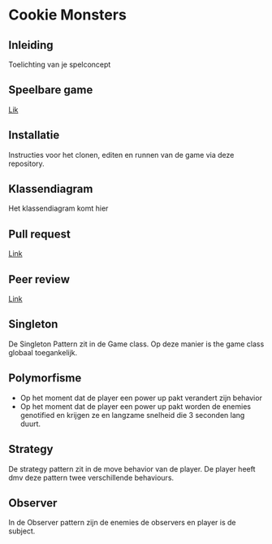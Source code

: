 # Cookie Monsters

## Inleiding

Toelichting van je spelconcept

## Speelbare game

[Lik](https://rebp.github.io/CMTPRG01-8/)

## Installatie

Instructies voor het clonen, editen en runnen van de game via deze repository.

## Klassendiagram

Het klassendiagram komt hier

## Pull request

[Link](https://github.com/Hsnzync/monster-shooter/pull/1)

## Peer review

[Link](https://github.com/Hsnzync/monster-shooter/issues/2)

## Singleton

De Singleton Pattern zit in de Game class. Op deze manier is the game class globaal toegankelijk.

## Polymorfisme

- Op het moment dat de player een power up pakt verandert zijn behavior
- Op het moment dat de player een power up pakt worden de enemies genotified en krijgen ze en langzame snelheid die 3 seconden lang duurt.

## Strategy

De strategy pattern zit in de move behavior van de player. De player heeft dmv deze pattern twee verschillende behaviours.


## Observer

In de Observer pattern zijn de enemies de observers en player is de subject.